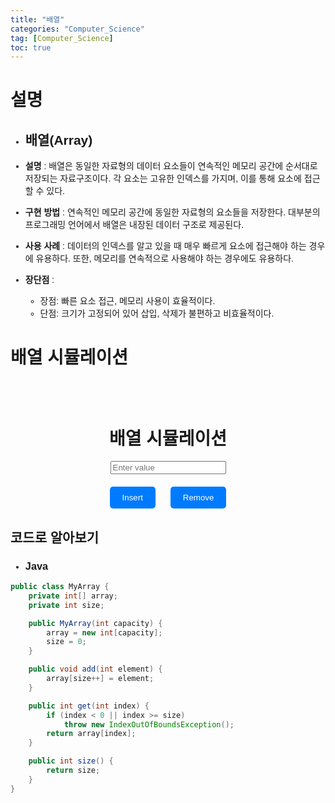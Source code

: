 ```yaml
---
title: "배열"
categories: "Computer_Science"
tag: [Computer_Science]
toc: true
---
```


# 설명

- ## **배열(Array)**
 
- **설명** : 배열은 동일한 자료형의 데이터 요소들이 연속적인 메모리 공간에 순서대로 저장되는 자료구조이다.
각 요소는 고유한 인덱스를 가지며, 이를 통해 요소에 접근할 수 있다.

- **구현 방법** : 연속적인 메모리 공간에 동일한 자료형의 요소들을 저장한다. 대부분의 프로그래밍 언어에서 배열은 내장된 데이터 구조로 제공된다.

- **사용 사례** : 데이터의 인덱스를 알고 있을 때 매우 빠르게 요소에 접근해야 하는 경우에 유용하다. 또한, 메모리를 연속적으로 사용해야 하는 경우에도 유용하다.

- **장단점** :
  - 장점: 빠른 요소 접근, 메모리 사용이 효율적이다.
  - 단점: 크기가 고정되어 있어 삽입, 삭제가 불편하고 비효율적이다.

# 배열 시뮬레이션

<html>
<head>
  <title>배열 시뮬레이션</title>
  <style>
    body {
      font-family: Arial, sans-serif;
    }
    .container {
      display: flex;
      flex-direction: column;
      align-items: center;
      margin-top: 50px;
    }
    .array {
      display: flex;
      flex-wrap: wrap;
      justify-content: center;
    }
    .array-item {
      background-color: #f0f0f0;
      border: 1px solid #aaa;
      padding: 10px;
      margin: 5px;
      text-align: center;
    }
    .button-container {
      margin-top: 20px;
    }
    button {
      padding: 10px 20px;
      margin: 0 10px;
      background-color: #007bff;
      color: #fff;
      border: none;
      border-radius: 5px;
      cursor: pointer;
    }
    button:hover {
      background-color: #0056b3;
    }
  </style>

  <script>
    document.addEventListener("DOMContentLoaded", function() {
      const arrayContainer = document.getElementById('array');
      const inputValue = document.getElementById('inputValue');
      const insertBtn = document.getElementById('insertBtn');
      const removeBtn = document.getElementById('removeBtn');
      
      let array = [];

      // 배열 시각화 업데이트
      function updateArray() {
        arrayContainer.innerHTML = array.map(item => `<div class="array-item">${item}</div>`).join('');
      }

      // Insert 버튼 클릭 시
      insertBtn.addEventListener("click", function() {
        const value = inputValue.value.trim();
        if (value !== '') {
          array.push(value);
          updateArray();
          inputValue.value = '';
        }
      });

      // Remove 버튼 클릭 시
      removeBtn.addEventListener("click", function() {
        if (array.length > 0) {
          array.pop();
          updateArray();
        }
      });
    });
  </script>
</head>
<body>
  <div class="container">
    <h1>배열 시뮬레이션</h1>
    <div class="array" id="array"></div>
    <input type="text" id="inputValue" placeholder="Enter value">
    <div class="button-container">
      <button id="insertBtn">Insert</button>
      <button id="removeBtn">Remove</button>
    </div>
  </div>
</body>
</html>

## 코드로 알아보기
- ### **Java**
```Java
public class MyArray {
    private int[] array;
    private int size;

    public MyArray(int capacity) {
        array = new int[capacity];
        size = 0;
    }

    public void add(int element) {
        array[size++] = element;
    }

    public int get(int index) {
        if (index < 0 || index >= size)
            throw new IndexOutOfBoundsException();
        return array[index];
    }

    public int size() {
        return size;
    }
} 
```